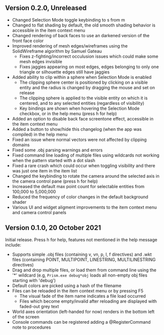 

## Version 0.2.0, Unreleased

- Changed Selection Mode toggle keybinding to s from m
- Changed to flat shading by default, the old smooth shading behavior is accessible in the item context menu
- Changed rendering of back faces to use an darkened version of the front face color
- Improved rendering of mesh edges/wireframes using the SolidWireframe algorithm by Samuel Gateau
  - Fixes z-fighting/incorrect occulusion issues which could make some mesh edges invisible
  - Fixes jaggies appearing on most edges, edges belonging to only one triangle or silhouette edges still have jaggies
- Added ability to clip within a sphere when Selection Mode is enabled
  - The clipping sphere center is positioned by clicking on a visible entity and the radius is changed by dragging the mouse and set on release
  - The clipping sphere is applied to the visible entity on which it is centered, and to any selected entities (regardless of visibility)
  - Key bindings are shown when hovering the Selection Mode checkbox, or in the help menu (press h for help)
- Added an option to disable back face screentone effect, accessible in the item context menu
- Added a button to show/hide this changelog (when the app was compiled) in the help menu
- Fixed an issue where normal vectors were not affected by clipping domains
- Fixed some .obj parsing warnings and errors
- Fixed command line loading of multiple files using wildcards not working when the pattern started with a dot slash
- Fixed a rare crash which could occur when toggling visibility and there was just one item in the item list
- Changed the keybinding to rotate the camera around the selected axis in the camera control pane (press h for help)
- Increased the default max point count for selectable entities from 100,000 to 5,000,000
- Reduced the frequency of color changes in the default background shader
- Various UI and widget aligment improvements to the item context menu and camera control panels


## Version 0.1.0, 20 October 2021

Initial release. Press h for help, features not mentioned in the help message include:

- Supports simple .obj files (containing v, vn, p, l, f directives) and .wkt files (containing POINT, MULTIPOINT, LINESTRING, MULTILINESTRING directives)
- Drag and drop multiple files, or load them from command line using the '*' wildcard (e.g, `Prism.exe debug*obj` loads all non-empty obj files starting with 'debug')
- Default colors are picked using a hash of the filename
- Files can be reloaded in the item context menu or by pressing F5
  - The visual fade of the item name indicates a file load occurred
  - Files which become empty/invalid after reloading are displayed with faded-out grey text
- World axes orientation (left-handed for now) renders in the bottom left of the screen
- Console commands can be registered adding a @RegisterCommand note to procedures
